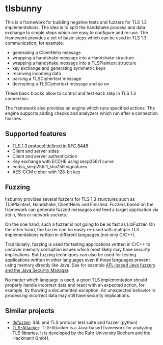 # tlsbunny

This is a framework for building negative tests and fuzzers for TLS 1.3 implementations.
The idea is to split the handshake process and data exchange to simple steps which are easy to configure and re-use.
The framework provides a set of basic steps which can be used in TLS 1.3 communication, for example:

- generating a ClientHello message
- wrapping a handshake message into a Handshake structure
- wrapping a handshake message into a TLSPlaintext structure
- key exchange and generating symmetric keys
- receiving incoming data
- parsing a TLSCiphertext message
- decrypting a TLSCiphertext message and so on

These basic blocks allow to control and test each step in TLS 1.3 connection.

The framework also provides an engine which runs specified actions. The engine supports adding checks and analyzers which run after a connection finishes.

## Supported features

- [TLS 1.3 protocol defined in RFC 8446](https://tools.ietf.org/html/rfc8446) 
- Client and server sides
- Client and server authentication
- Key exchange with ECDHE using secp256r1 curve
- ecdsa_secp256r1_sha256 signatures
- AES-GCM cipher with 128-bit key

## Fuzzing

tlsbunny provides several fuzzers for TLS 1.3 sturctures such as TLSPlaintext, Handshake, ClientHello and Finished.
Fuzzers based on the framework can generate fuzzed messages and feed a target application via stdin, files or network sockets.

On the one hand, such a fuzzer is not going to be as fast as LibFuzzer. On the other hand, the fuzzer can be easily re-used with multiple TLS implementations written in different languages (not only C/C++). 

Traditionally, fuzzing is used for testing applications written in C/C++ to uncover memory corruption issues which most likely may have security implications. But fuzzing techniques can also be used for testing applications written in other languages even if those languages prevent using memory directly like Java. See for example [AFL-based Java fuzzers and the Java Security Manager](https://www.modzero.ch/modlog/archives/2018/09/20/java_bugs_with_and_without_fuzzing/index.html).

No matter which language is used, a good TLS implementation should properly handle incorrect data and react with an expected action, for example, by thowing a documented exception. An unexpected behavior in processing incorrect data may still have security implications.

## Similar projects

- [tlsfuzzer](https://github.com/tomato42/tlsfuzzer): SSL and TLS protocol test suite and fuzzer (python)
- [TLS-Attacker](https://github.com/RUB-NDS/TLS-Attacker): TLS-Attacker is a Java-based framework for analyzing TLS libraries. It is developed by the Ruhr University Bochum and the Hackmanit GmbH.
